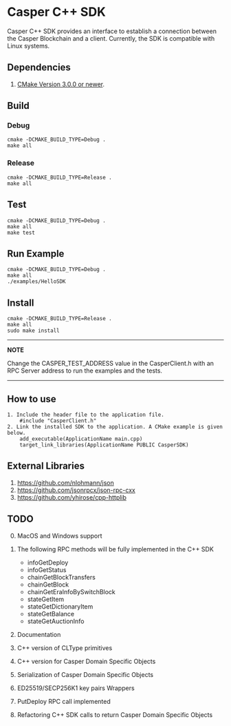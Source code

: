 # Casper C++ SDK
Casper C++ SDK provides an interface to establish a connection between the Casper Blockchain and a client. Currently, the SDK is compatible with Linux systems.

## Dependencies
1. [CMake Version 3.0.0 or newer](https://cmake.org).


## Build

### Debug
    cmake -DCMAKE_BUILD_TYPE=Debug .
    make all

### Release
    cmake -DCMAKE_BUILD_TYPE=Release .
    make all

## Test
    cmake -DCMAKE_BUILD_TYPE=Debug .
    make all
    make test

## Run Example
    cmake -DCMAKE_BUILD_TYPE=Debug .
    make all
    ./examples/HelloSDK

## Install
    cmake -DCMAKE_BUILD_TYPE=Release .
    make all
    sudo make install

---
**NOTE**

Change the CASPER_TEST_ADDRESS value in the CasperClient.h with an RPC Server address to run the examples and the tests.

---
## How to use
    1. Include the header file to the application file.
        #include "CasperClient.h"
    2. Link the installed SDK to the application. A CMake example is given below.
        add_executable(ApplicationName main.cpp)
        target_link_libraries(ApplicationName PUBLIC CasperSDK)

## External Libraries
1. https://github.com/nlohmann/json
2. https://github.com/jsonrpcx/json-rpc-cxx
3. https://github.com/yhirose/cpp-httplib

## TODO
0. MacOS and Windows support
1. The following RPC methods will be fully implemented in the C++ SDK
    * infoGetDeploy
    * infoGetStatus
    * chainGetBlockTransfers
    * chainGetBlock
    * chainGetEraInfoBySwitchBlock
    * stateGetItem
    * stateGetDictionaryItem
    * stateGetBalance
    * stateGetAuctionInfo

2. Documentation
3. C++ version of CLType primitives
4. C++ version for Casper Domain Specific Objects
5. Serialization of Casper Domain Specific Objects
6. ED25519/SECP256K1 key pairs  Wrappers
7. PutDeploy RPC call implemented
8. Refactoring C++ SDK calls to return Casper Domain Specific Objects
